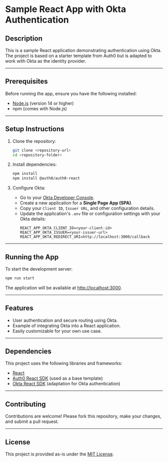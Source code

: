 # Sample React App with Okta Authentication

## Description

This is a sample React application demonstrating authentication using Okta. The project is based on a starter template from Auth0 but is adapted to work with Okta as the identity provider.

---

## Prerequisites

Before running the app, ensure you have the following installed:

- [Node.js](https://nodejs.org/) (version 14 or higher)
- npm (comes with Node.js)

---

## Setup Instructions

1. Clone the repository:

   ```bash
   git clone <repository-url>
   cd <repository-folder>
   ```

2. Install dependencies:

   ```bash
   npm install
   npm install @auth0/auth0-react
   ```

3. Configure Okta:

   - Go to your [Okta Developer Console](https://developer.okta.com/).
   - Create a new application for a **Single Page App (SPA)**.
   - Copy your `Client ID`, `Issuer URL`, and other configuration details.
   - Update the application's `.env` file or configuration settings with your Okta details:
     ```
     REACT_APP_OKTA_CLIENT_ID=<your-client-id>
     REACT_APP_OKTA_ISSUER=<your-issuer-url>
     REACT_APP_OKTA_REDIRECT_URI=http://localhost:3000/callback
     ```

---

## Running the App

To start the development server:

```bash
npm run start
```

The application will be available at [http://localhost:3000](http://localhost:3000).

---

## Features

- User authentication and secure routing using Okta.
- Example of integrating Okta into a React application.
- Easily customizable for your own use case.

---

## Dependencies

This project uses the following libraries and frameworks:

- [React](https://reactjs.org/)
- [Auth0 React SDK](https://github.com/auth0/auth0-react) (used as a base template)
- [Okta React SDK](https://github.com/okta/okta-react) (adaptation for Okta authentication)

---

## Contributing

Contributions are welcome! Please fork this repository, make your changes, and submit a pull request.

---

## License

This project is provided as-is under the [MIT License](LICENSE).